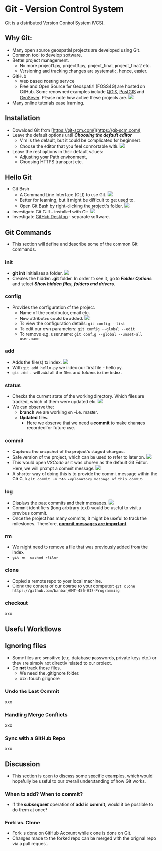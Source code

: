 # Git - Version Control System
Git is a distributed Version Control System (VCS). 

## Why Git:
* Many open source geospatial projects are developed using Git.
* Common tool to develop software.
* Better project management.
   * No more project1.py, project3.py, project_final, project_final2 etc.
   * Versioning and tracking changes are systematic, hence, easier.
* GitHub
   * Web based hosting service
   * Free and Open Source for Geospatial (FOSS4G) are hosted on GitHub. Some renowned examples include  [QGIS](https://github.com/qgis), [PostGIS](https://github.com/postgis/postgis) and [GeoSever](https://github.com/geoserver/geoserver). Please note how active these projects are.
![](img/active_project_QGIS.jpg)
* Many online tutorials ease learning.

## Installation
* Download Git from [https://git-scm.com/](https://git-scm.com/)
* Leave the default options until ***Choosing the default editor***
   * Vim is the default, but it could be complicated for beginners.
   * Choose the editor that you feel comfortable with.
   ![](img/editors_of_git.png)
* Leave the rest options in their default values:
   * Adjusting your Path environment,
   * Choosing HTTPS transport etc. 

## Hello Git
* Git Bash 
   * A Command Line Interface (CLI) to use Git.
![](img/git_bash.png)
   * Better for learning, but it might be difficult to get used to.
   * Open Git Bash by right-clicking the project's folder.
![](img/open_git_bash.png)
* Investigate Git GUI - installed with Git.
![](img/git_gui.png)
* Investigate [GitHub Desktop](https://desktop.github.com/) - separate software.

## Git Commands
* This section will define and describe some of the common Git commands.

### init
* **git init** initialises a folder.
![](img/git_init.png)
* Creates the hidden **.git** folder. In order to see it, go to ***Folder Options*** and select ***Show hidden files, folders and drivers***.

### config
* Provides the configuration of the project.
   * Name of the contributor, email etc.
   * New attributes could be added.
   ![](img/git_cnfig_new_attributes.png)
   * To view the configuration details: `git config --list`
   * To edit our own parameters: `git config --global --edit`
   * To remove e.g. user.name: `git config --global --unset-all user.name`

### add
* Adds the file(s) to index.
![](img/git_add.png)
* With `git add hello.py` we index our first file - hello.py.
* `git add .` will add all the files and folders to the index.


### status
* Checks the current state of the working directory. Which files are tracked, which of them were updated etc.
![](img/git_status.png)
* We can observe the:
   * **branch** we are working on -i.e. master.
   * **Updated** files.
      * Here we observe that we need a **commit** to make changes recorded for future use.

### commit
* Captures the snapshot of the project's staged changes.
* Safe version of the project, which can be used to refer to later on.
![](img/git_commit.png)
* This would open *VSCode* as it was chosen as the default Git Editor. Here, we will prompt a commit message.
![](img/git_commit_VSCode.png)
* A shorter way of doing this is to provide the commit message within the Git CLI: `git commit -m "An explanatory message of this commit`.

### log
* Displays the past commits and their messages.
![](img/git_log.png)
* Commit identifiers (long arbitrary text) would be useful to visit a previous commit.
* Once the project has many commits, it might be useful to track the milestones. Therefore, [**commit messages are important**](https://www.freecodecamp.org/news/writing-good-commit-messages-a-practical-guide/).

### rm
* We might need to remove a file that was previously added from the index.
* `git rm -cached <file>`

### clone
* Copied a remote repo to your local machine.
* Clone the content of our course to your computer: `git clone https://github.com/banbar/GMT-456-GIS-Programming`

### checkout
xxx

## Useful Workflows

## Ignoring files
* Some files are sensitive (e.g. database passwords, private keys etc.) or they are simply not directly related to our project. 
* Do **not** track those files.
   * We need the .gitignore folder.
   * xxx: touch gitignore

### Undo the Last Commit
xxx

### Handling Merge Conflicts
xxx

### Sync with a GitHub Repo
xxx


## Discussion
* This section is open to discuss some specific examples, which would hopefully be useful to our overall understanding of how Git works.

### When to add? When to commit?
* If the ***subsequent*** operation of **add** is **commit**, would it be possible to do them at once?

### Fork vs. Clone
*  Fork is done on GitHub Account while clone is done on Git.
* Changes made to the forked repo can be merged with the original repo via a pull request.








   




   



 
